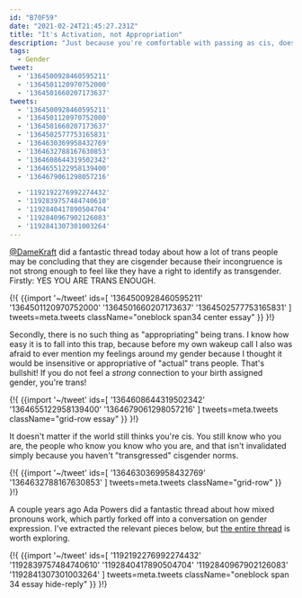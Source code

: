 ```yaml
---
id: "B70F59"
date: "2021-02-24T21:45:27.231Z"
title: "It's Activation, not Appropriation"
description: "Just because you're comfortable with passing as cis, doesn't mean you're cis."
tags:
  - Gender
tweet:
  - '1364500928460595211'
  - '1364501120970752000'
  - '1364501660207173637'
tweets:
  - '1364500928460595211'
  - '1364501120970752000'
  - '1364501660207173637'
  - '1364502577753165831'
  - '1364630369958432769'
  - '1364632788167630853'
  - '1364608644319502342'
  - '1364655122958139400'
  - '1364679061298057216'

  - '1192192276992274432'
  - '1192839757484740610'
  - '1192840417890504704'
  - '1192840967902126083'
  - '1192841307301003264'
---
```


[@DameKraft](https://twitter.com/DameKraft) did a fantastic thread today about how a lot of trans people may be concluding that they are cisgender because their incongruence is not strong enough to feel like they have a right to identify as transgender.  Firstly: YES YOU ARE TRANS ENOUGH.

{!{
{{import '~/tweet' ids=[
  '1364500928460595211'
  '1364501120970752000'
  '1364501660207173637'
  '1364502577753165831'
] tweets=meta.tweets className="oneblock span34 center essay" }}
}!}

Secondly, there is no such thing as "appropriating" being trans. I know how easy it is to fall into this trap, because before my own wakeup call I also was afraid to ever mention my feelings around my gender because I thought it would be insensitive or appropriative of "actual" trans people. That's bullshit! If you do not feel a *strong* connection to your birth assigned gender, you're trans!


{!{
{{import '~/tweet' ids=[
  '1364608644319502342'
  '1364655122958139400'
  '1364679061298057216'
] tweets=meta.tweets className="grid-row essay" }}
}!}

It doesn't matter if the world still thinks you're cis. You still know who you are, the people who know you know who you are, and that isn't invalidated simply because you haven't "transgressed" cisgender norms.

{!{
{{import '~/tweet' ids=[
  '1364630369958432769'
  '1364632788167630853'
] tweets=meta.tweets className="grid-row" }}
}!}

A couple years ago Ada Powers did a fantastic thread about how mixed pronouns work, which partly forked off into a conversation on gender expression. I've extracted the relevant pieces below, but [the entire thread](https://twitter.com/mspowahs/status/1192192265898336257?s=20) is worth exploring.

{!{
{{import '~/tweet' ids=[
  '1192192276992274432'
  '1192839757484740610'
  '1192840417890504704'
  '1192840967902126083'
  '1192841307301003264'
] tweets=meta.tweets className="oneblock span 34 essay hide-reply" }}
}!}
